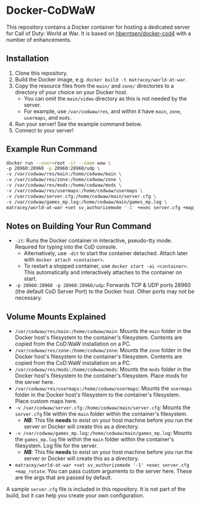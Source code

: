 # Docker-CoDWaW

This repository contains a Docker container for hosting a dedicated server for Call of Duty: World at War. It is based on [hberntsen/docker-cod4](https://github.com/hberntsen/docker-cod4) with a number of enhancements.

## Installation

1. Clone this repository.
2. Build the Docker image, e.g. `docker build -t matracey/world-at-war`.
3. Copy the resource files from the `main/` and `zone/` directories to a directory of your choice on your Docker host.
   - You can omit the `main/video` directory as this is not needed by the server.
   - For example, use `/var/codwaw/res`, and within it have `main`, `zone`, `usermaps`, and `mods`.
4. Run your server! See the example command below.
5. Connect to your server!

## Example Run Command

```bash
docker run --user=root -it --name waw \
-p 28960:28960 -p 28960:28960/udp \
-v /var/codwaw/res/main:/home/codwaw/main \
-v /var/codwaw/res/zone:/home/codwaw/zone \
-v /var/codwaw/res/mods:/home/codwaw/mods \
-v /var/codwaw/res/usermaps:/home/codwaw/usermaps \
-v /var/codwaw/server.cfg:/home/codwaw/main/server.cfg \
-v /var/codwaw/games_mp.log:/home/codwaw/main/games_mp.log \
matracey/world-at-war +set sv_authorizemode '-1' +exec server.cfg +map_rotate
```

## Notes on Building Your Run Command

- `-it`: Runs the Docker container in interactive, pseudo-tty mode. Required for typing into the CoD console.
  - Alternatively, use `-dit` to start the container detached. Attach later with `docker attach <container>`.
  - To restart a stopped container, use `docker start -ai <container>`. This automatically and interactively attaches to the container on start.
- `-p 28960:28960 -p 28960:28960/udp`: Forwards TCP & UDP ports 28960 (the default CoD Server Port) to the Docker host. Other ports may not be necessary.

## Volume Mounts Explained

- `/var/codwaw/res/main:/home/codwaw/main`: Mounts the `main` folder in the Docker host's filesystem to the container's filesystem. Contents are copied from the CoD:WaW installation on a PC.
- `/var/codwaw/res/zone:/home/codwaw/zone`: Mounts the `zone` folder in the Docker host's filesystem to the container's filesystem. Contents are copied from the CoD:WaW installation on a PC.
- `/var/codwaw/res/mods:/home/codwaw/mods`: Mounts the `mods` folder in the Docker host's filesystem to the container's filesystem. Place mods for the server here.
- `/var/codwaw/res/usermaps:/home/codwaw/usermaps`: Mounts the `usermaps` folder in the Docker host's filesystem to the container's filesystem. Place custom maps here.
- `-v /var/codwaw/server.cfg:/home/codwaw/main/server.cfg`: Mounts the `server.cfg` file within the `main` folder within the container's filesystem.
  - __*NB*__: This file __needs__ to exist on your host machine before you run the server or Docker will create this as a directory.
- `-v /var/codwaw/games_mp.log:/home/codwaw/main/games_mp.log`: Mounts the `games_mp.log` file within the `main` folder within the container's filesystem. Log file for the server.
  - __*NB*__: This file __needs__ to exist on your host machine before you run the server or Docker will create this as a directory.
- `matracey/world-at-war +set sv_authorizemode '-1' +exec server.cfg +map_rotate`: You can pass custom arguments to the server here. These are the args that are passed by default.

A sample `server.cfg` file is included in this repository. It is not part of the build, but it can help you create your own configuration.
